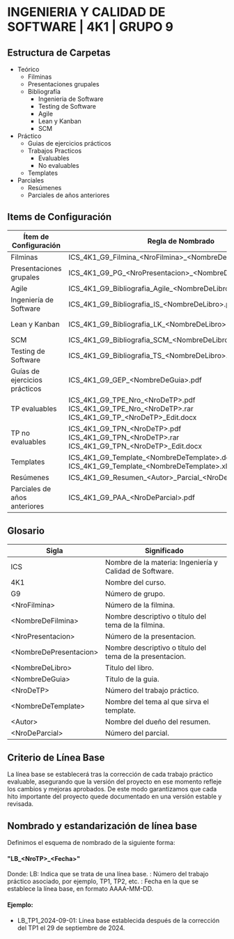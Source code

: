 
# INGENIERIA Y CALIDAD DE SOFTWARE | 4K1 | GRUPO 9




## Estructura de Carpetas

- Teórico
    - Filminas
    - Presentaciones grupales
	- Bibliografía
		- Ingenieria de Software
		- Testing de Software
		- Agile
		- Lean y Kanban
		- SCM
- Práctico
	- Guias de ejercicios prácticos
	- Trabajos Practicos
		- Evaluables
		- No evaluables
	- Templates
- Parciales
	- Resúmenes
	- Parciales de años anteriores


## Items de Configuración
| Ítem de Configuración        | Regla de Nombrado                                     | Ubicación                                               |
| ---------------------------- | ----------------------------------------------------- | ------------------------------------------------------- |
| Filminas                     | ICS_4K1_G9_Filmina_\<NroFilmina\>_\<NombreDeFilmina\>.pdf | ICS_4K1_G9\\teorico\\filminas                           |
| Presentaciones grupales      | ICS_4K1_G9_PG_\<NroPresentacion\>_\<NombreDePresentacion\>.pdf                   | ICS_4K1_G9\\teorico\\presentaciones-grupales            |
| Agile                        | ICS_4K1_G9_Bibliografia_Agile_\<NombreDeLibro\>.pdf   | ICS_4K1_G9\\teorico\\bibliografia\\Agile                |
| Ingeniería de Software       | ICS_4K1_G9_Bibliografia_IS_\<NombreDeLibro\>.pdf      | ICS_4K1_G9\\teorico\\bibliografia\\Ingenieria-Software  |
| Lean y Kanban                | ICS_4K1_G9_Bibliografia_LK_\<NombreDeLibro\>.pdf      | ICS_4K1_G9\\teorico\\bibliografia\\Lean-Kanban          |
| SCM                          | ICS_4K1_G9_Bibliografia_SCM_\<NombreDeLibro\>.pdf     | ICS_4K1_G9\\teorico\\bibliografia\\SCM                  |
| Testing de Software          | ICS_4K1_G9_Bibliografia_TS_\<NombreDeLibro\>.pdf      | ICS_4K1_G9\\teorico\\bibliografia\\Testing-Software     |
| Guías de ejercicios prácticos | ICS_4K1_G9_GEP_\<NombreDeGuia\>.pdf                  | ICS_4K1_G9\\practico\\guias-ejercicios-practicos         |
| TP evaluables                | ICS_4K1_G9_TPE_Nro_\<NroDeTP\>.pdf    <br>   ICS_4K1_G9_TPE_Nro_\<NroDeTP\>.rar    <br> ICS_4K1_G9_TP_\<NroDeTP\>_Edit.docx            | ICS_4K1_G9\\practico\\trabajos-practicos\\evaluables    |
| TP no evaluables             | ICS_4K1_G9_TPN_\<NroDeTP\>.pdf     <br> ICS_4K1_G9_TPN_\<NroDeTP\>.rar    <br> ICS_4K1_G9_TPN_\<NroDeTP\>_Edit.docx                 | ICS_4K1_G9\\practico\\trabajos-practicos\\no-evaluables |
| Templates                    | ICS_4K1_G9_Template_\<NombreDeTemplate\>.docx <br>  ICS_4K1_G9_Template_\<NombreDeTemplate\>.xlsx        | ICS_4K1_G9\\practico\\templates                         |
| Resúmenes                    | ICS_4K1_G9_Resumen_\<Autor\>\_Parcial\_\<NroDeParcial\>.pdf              | ICS_4K1_G9\\parciales\\resumenes                        |
| Parciales de años anteriores | ICS_4K1_G9_PAA_\<NroDeParcial\>.pdf                     | ICS_4K1_G9\\parciales\\parciales-años-anteriores        |

## Glosario

| Sigla              | Significado                                                      |
| ------------------ | ---------------------------------------------------------------- |
| ICS                | Nombre de la materia: Ingeniería y Calidad de Software.          |
| 4K1                | Nombre del curso.                                                |
| G9                 | Número de grupo.                                                 |
| \<NroFilmina\>       | Número de la filmina.                                            |
| \<NombreDeFilmina\>  | Nombre descriptivo o título del tema de la filmina.              |
| \<NroPresentacion\>  | Número de la presentacion.                                       |
| \<NombreDePresentacion\>  | Nombre descriptivo o título del tema de la presentacion.  |
| \<NombreDeLibro\>  | Titulo del libro.                                                  |
| \<NombreDeGuia\>  |  Titulo de la guia.                                                  |
| \<NroDeTP\>          | Número del trabajo práctico.                                     |
| \<NombreDeTemplate\>          | Nombre del tema al que sirva el template.                                |
| \<Autor\>          | Nombre del dueño del resumen.                                     |
| \<NroDeParcial\>     | Número del parcial.                                              |

## Criterio de Línea Base

La línea base se establecerá tras la corrección de cada trabajo práctico evaluable, asegurando que la versión del proyecto en ese momento refleje los cambios y mejoras aprobados. De este modo garantizamos que cada hito importante del proyecto quede documentado en una versión estable y revisada.

## Nombrado y estandarización de línea base
Definimos el esquema de nombrado de la siguiente forma:
#### "LB_\<NroTP\>_\<Fecha\>"
Donde:
LB: Indica que se trata de una línea base.
<NroTP>: Número del trabajo práctico asociado, por ejemplo, TP1, TP2, etc.
<Fecha>: Fecha en la que se establece la línea base, en formato AAAA-MM-DD.
#### Ejemplo:
- LB_TP1_2024-09-01: Línea base establecida después de la corrección del TP1 el 29 de septiembre de 2024.



